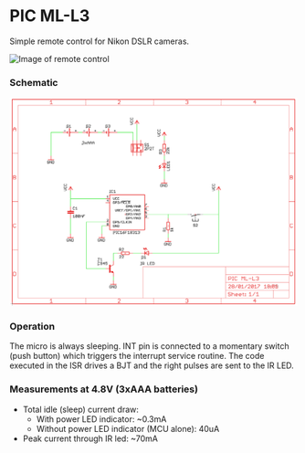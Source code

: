 # PIC ML-L3

Simple remote control for Nikon DSLR cameras.

![Image of remote control](img/pic.JPG)

### Schematic

![Image of schematic](img/sch.png)

### Operation

The micro is always sleeping. INT pin is connected to a momentary switch (push button) which triggers the interrupt service routine. The code executed in the ISR drives a BJT and the right pulses are sent to the IR LED.

### Measurements at 4.8V (3xAAA batteries)

- Total idle (sleep) current draw:
  - With power LED indicator: ~0.3mA
  - Without power LED indicator (MCU alone): 40uA
- Peak current through IR led: ~70mA

